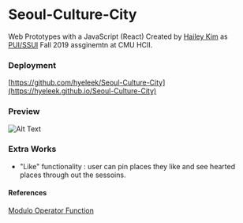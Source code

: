 # Seoul-Culture-City
Web Prototypes with a JavaScript (React)
Created by [Hailey Kim](http://hyeleekim.com) as [PUI/SSUI](https://hcii.cmu.edu/courses/programming-usable-interfaces) Fall 2019 assginemtn at CMU HCII.

### Deployment 
[https://github.com/hyeleek/Seoul-Culture-City](https://hyeleek.github.io/Seoul-Culture-City)

### Preview 
![Alt Text](https://media.giphy.com/media/fwtIxAD3Oyarx5xT7p/giphy.gif)

### Extra Works
- "Like" functionality : user can pin places they like and see hearted places through out the sessoins. 

#### References
[Modulo Operator Function](https://dev.to/maurobringolf/a-neat-trick-to-compute-modulo-of-negative-numbers-111e) 

